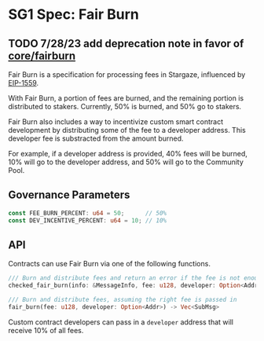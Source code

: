 # SG1 Spec: Fair Burn

## TODO 7/28/23 add deprecation note in favor of [core/fairburn](https://github.com/public-awesome/core/blob/main/contracts/fair-burn)

Fair Burn is a specification for processing fees in Stargaze, influenced by [EIP-1559](https://eips.ethereum.org/EIPS/eip-1559).

With Fair Burn, a portion of fees are burned, and the remaining portion is distributed to stakers. Currently, 50% is burned, and 50% go to stakers.

Fair Burn also includes a way to incentivize custom smart contract development by distributing some of the fee to a developer address. This developer fee is substracted from the amount burned.

For example, if a developer address is provided, 40% fees will be burned, 10% will go to the developer address, and 50% will go to the Community Pool.

## Governance Parameters

```rs
const FEE_BURN_PERCENT: u64 = 50;      // 50%
const DEV_INCENTIVE_PERCENT: u64 = 10; // 10%
```

## API

Contracts can use Fair Burn via one of the following functions.

```rs
/// Burn and distribute fees and return an error if the fee is not enough
checked_fair_burn(info: &MessageInfo, fee: u128, developer: Option<Addr>) -> Result<Vec<SubMsg>, FeeError>

/// Burn and distribute fees, assuming the right fee is passed in
fair_burn(fee: u128, developer: Option<Addr>) -> Vec<SubMsg>
```

Custom contract developers can pass in a `developer` address that will receive 10% of all fees.
